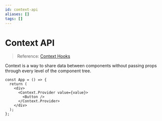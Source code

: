 ```yaml
---
id: context-api
aliases: []
tags: []
---
```


# Context API

> Reference: [Context Hooks](https://react.dev/reference/react/hooks#context-hooks)

Context is a way to share data between components without passing props through every level of the component tree.

```tsx
const App = () => {
  return (
    <div>
      <Context.Provider value={value}>
        <Button />
      </Context.Provider>
    </div>
  );
};
```
